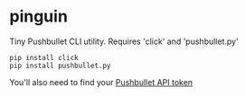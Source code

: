 # pinguin
Tiny Pushbullet CLI utility. Requires 'click' and 'pushbullet.py'

    pip install click
    pip install pushbullet.py
    
You'll also need to find your [Pushbullet API token](http://pushbullet.com/account)
